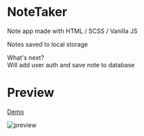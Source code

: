 # NoteTaker
Note app made with HTML / SCSS / Vanilla JS

Notes saved to local storage

What's next? <br>
Will add user auth and save note to database

# Preview 

<a href="https://note-taker-18jad.vercel.app/">Demo</a>

<img src="https://i.ibb.co/xHQw5Gq/all-devices-black.png" alt="preview" />
